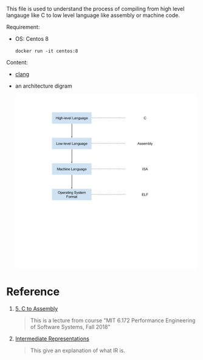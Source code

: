This file is used to understand the process of compiling from high level langauge like C to low level language like assembly or machine code.

Requirement:

- OS: Centos 8

    `docker run -it centos:8`

Content:

- [clang](./clang/Readme.md)

- an architecture digram

    ![architecture digram](./architecture.png)

# Reference

1. [5. C to Assembly](https://www.youtube.com/watch?v=wt7a5BOztuM)

    > This is a lecture from course "MIT 6.172 Performance Engineering of Software Systems, Fall 2018"

2. [Intermediate Representations](https://cs.lmu.edu/~ray/notes/ir/)

    > This give an explanation of what IR is.

